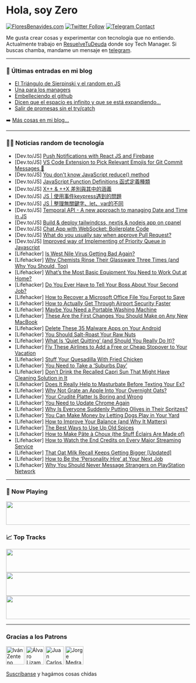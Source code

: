 # Hola, soy Zero

[![FloresBenavides.com](https://img.shields.io/website?down_message=oops&label=MiBlog&style=for-the-badge&up_message=online&url=https%3A%2F%2Ffloresbenavides.com)](https://floresbenavides.com) [![Twitter Follow](https://img.shields.io/twitter/follow/ZeroDragon?color=%231DA1F2&label=Follow&logo=twitter&logoColor=ffffff&style=for-the-badge)](https://twitter.com/zerodragon) [![Telegram Contact](https://img.shields.io/badge/escr%C3%ADbeme-ZeroDragon-%2326A5E4?style=for-the-badge&logo=telegram)](https://t.me/zerodragon)

Me gusta crear cosas y experimentar con tecnología que no entiendo.
Actualmente trabajo en [ResuelveTuDeuda](http://github.com/resuelve) donde soy Tech Manager.
Si buscas chamba, mandame un mensaje en [telegram](https://t.me/zerodragon).

---

### 📕 Últimas entradas en mi blog
<!-- BLOG-POST-LIST:START -->
- [El Triángulo de Sierpinski y el random en JS](https://floresbenavides.com/el-triangulo-de-sierpinski-y-el-random-en-js/)
- [Una para los managers](https://floresbenavides.com/una-para-los-managers/)
- [Embelleciendo el github](https://floresbenavides.com/embelleciendo-el-github/)
- [Dicen que el espacio es infinito y que se está expandiendo…](https://floresbenavides.com/dicen-que-el-espacio-es-infinito-y-que-se-esta-expandiendo/)
- [Salir de promesas sin el try/catch](https://floresbenavides.com/salir-de-promesas-sin-el-try-catch/)
<!-- BLOG-POST-LIST:END -->

➡️ [Más cosas en mi blog...](https://floresbenavides.com)

---

### 👨‍💻 Noticias random de tecnología
<!-- TECH-POSTS:START -->
- [Dev.to/JS] [Push Notifications with React JS and Firebase](https://dev.to/nasreenkhalid/push-notifications-with-react-js-and-firebase-502m)
- [Dev.to/JS] [VS Code Extension to Pick Relevant Emojis for Git Commit Messages 🐛](https://dev.to/babakks/vs-code-extension-to-pick-relevant-emojis-for-git-commit-messages-201c)
- [Dev.to/JS] [You don&#39;t know JavaScript reduce&lpar;&rpar; method](https://dev.to/trillionclues/you-dont-know-javascript-reduce-method-1nh2)
- [Dev.to/JS] [JavaScript Function Definitions 函式定義種類](https://dev.to/yubo0826/javascript-function-definitions-han-shi-ding-yi-zhong-lei-41id)
- [Dev.to/JS] [X++ &amp; ++X 差別與其中的涵義](https://dev.to/yubo0826/x-x-chai-bie-yu-qi-zhong-de-han-yi-3e21)
- [Dev.to/JS] [JS | 使用事件keypress遇到的問題](https://dev.to/yubo0826/js-shi-yong-shi-jian-keypressyu-dao-de-wen-ti-4jh2)
- [Dev.to/JS] [JS | 整理無關鍵字、let、var的不同](https://dev.to/yubo0826/js-zheng-li-wu-guan-jian-zi-let-varde-bu-tong-4b1d)
- [Dev.to/JS] [Temporal API - A new approach to managing Date and Time in JS](https://dev.to/refine/temporal-api-a-new-approach-to-managing-date-and-time-in-js-1fn1)
- [Dev.to/JS] [Build &amp; deploy tailwindcss, nextjs &amp; nodejs app on cpanel](https://dev.to/techfortified/build-deploy-tailwindcss-nextjs-nodejs-app-on-cpanel-1953)
- [Dev.to/JS] [Chat App with WebSocket: Boilerplate Code](https://dev.to/sokhavuth/chat-app-with-websocket-boilerplate-code-f19)
- [Dev.to/JS] [What do you usually say when approve Pull Request?](https://dev.to/pavelkeyzik/what-do-you-usually-say-when-approve-pull-request-5851)
- [Dev.to/JS] [Improved way of Implementing of Priority Queue in Javascript](https://dev.to/brunoblaise/improved-way-of-implementing-of-priority-queue-in-javascript-11pk)
- [Lifehacker] [Is West Nile Virus Getting Bad Again?](https://lifehacker.com/is-west-nile-virus-getting-bad-again-1849430973)
- [Lifehacker] [Why Chemists Rinse Their Glassware Three Times &lpar;and Why You Should, Too&rpar;](https://lifehacker.com/why-chemists-rinse-their-glassware-three-times-and-why-1849430516)
- [Lifehacker] [What’s the Most Basic Equipment You Need to Work Out at Home?](https://lifehacker.com/what-s-the-most-basic-equipment-you-need-to-work-out-at-1849430354)
- [Lifehacker] [Do You Ever Have to Tell Your Boss About Your Second Job?](https://lifehacker.com/do-you-ever-have-to-tell-your-boss-about-your-second-jo-1849424698)
- [Lifehacker] [How to Recover a Microsoft Office File You Forgot to Save](https://lifehacker.com/how-to-recover-a-microsoft-office-file-you-forgot-to-sa-1849429735)
- [Lifehacker] [How to Actually Get Through Airport Security Faster](https://lifehacker.com/how-to-actually-get-through-airport-security-faster-1849429214)
- [Lifehacker] [Maybe You Need a Portable Washing Machine](https://lifehacker.com/maybe-you-need-a-portable-washing-machine-1849429431)
- [Lifehacker] [These Are the First Changes You Should Make on Any New MacBook](https://lifehacker.com/these-are-the-first-changes-you-should-make-on-any-new-1849428528)
- [Lifehacker] [Delete These 35 Malware Apps on Your Android](https://lifehacker.com/delete-these-35-malware-apps-on-your-android-1849428626)
- [Lifehacker] [You Should Salt-Roast Your Raw Nuts](https://lifehacker.com/you-should-salt-roast-your-raw-nuts-1849428165)
- [Lifehacker] [What Is ‘Quiet Quitting’ &lpar;and Should You Really Do It&rpar;?](https://lifehacker.com/what-is-quiet-quitting-and-should-you-really-do-it-1849426004)
- [Lifehacker] [Fly These Airlines to Add a Free or Cheap Stopover to Your Vacation](https://lifehacker.com/fly-these-airlines-to-add-a-free-or-cheap-stopover-to-y-1849427646)
- [Lifehacker] [Stuff Your Quesadilla With Fried Chicken](https://lifehacker.com/stuff-your-quesadilla-with-fried-chicken-1849426275)
- [Lifehacker] [You Need to Take a ‘Suburbs Day’](https://lifehacker.com/you-need-to-take-a-suburbs-day-1849424304)
- [Lifehacker] [Don&#39;t Drink the Recalled Capri Sun That Might Have Cleaning Solution in It](https://lifehacker.com/dont-drink-the-recalled-capri-sun-that-might-have-clean-1849425451)
- [Lifehacker] [Does It Really Help to Masturbate Before Texting Your Ex?](https://lifehacker.com/does-it-really-help-to-masturbate-before-texting-your-e-1849425648)
- [Lifehacker] [Why Not Grate an Apple Into Your Overnight Oats?](https://lifehacker.com/why-not-grate-an-apple-into-your-overnight-oats-1849425580)
- [Lifehacker] [Your Crudité Platter Is Boring and Wrong](https://lifehacker.com/your-crudite-platter-is-boring-and-wrong-1849424444)
- [Lifehacker] [You Need to Update Chrome Again](https://lifehacker.com/you-need-to-update-chrome-again-1849424239)
- [Lifehacker] [Why Is Everyone Suddenly Putting Olives in Their Spritzes?](https://lifehacker.com/why-is-everyone-suddenly-putting-olives-in-their-spritz-1849423933)
- [Lifehacker] [You Can Make Money by Letting Dogs Play in Your Yard](https://lifehacker.com/you-can-make-money-by-letting-dogs-play-in-your-yard-1849424385)
- [Lifehacker] [How to Improve Your Balance &lpar;and Why It Matters&rpar;](https://lifehacker.com/how-to-improve-your-balance-and-why-it-matters-1849424599)
- [Lifehacker] [The Best Ways to Use Up Old Spices](https://lifehacker.com/the-best-ways-to-use-up-old-spices-1849423616)
- [Lifehacker] [How to Make Pâte à Choux &lpar;the Stuff Éclairs Are Made of&rpar;](https://lifehacker.com/how-to-make-pate-a-choux-the-stuff-eclairs-are-made-of-1849422698)
- [Lifehacker] [How to Watch the End Credits on Every Major Streaming Service](https://lifehacker.com/how-to-watch-the-end-credits-on-every-major-streaming-s-1849423717)
- [Lifehacker] [That Oat Milk Recall Keeps Getting Bigger [Updated]](https://lifehacker.com/a-bunch-of-oat-milks-and-coffee-drinks-are-part-of-a-ma-1849360156)
- [Lifehacker] [How to Be the ‘Personality Hire’ at Your Next Job](https://lifehacker.com/how-to-be-the-personality-hire-at-your-next-job-1849404854)
- [Lifehacker] [Why You Should Never Message Strangers on PlayStation Network](https://lifehacker.com/why-you-should-never-message-strangers-on-playstation-n-1849423132)<!-- TECH-POSTS:END -->

---

### 🎵 Now Playing
<a href="https://spotify-now-playing-dun.vercel.app/now-playing?open"><img src="https://spotify-now-playing-dun.vercel.app/now-playing" width="540" height="64"></a>

### 📈 Top Tracks
<a href="https://spotify-now-playing-dun.vercel.app/top-tracks?i=1&open"><img src="https://spotify-now-playing-dun.vercel.app/top-tracks?i=1" width="540" height="64"></a>
<a href="https://spotify-now-playing-dun.vercel.app/top-tracks?i=2&open"><img src="https://spotify-now-playing-dun.vercel.app/top-tracks?i=2" width="540" height="64"></a>
<a href="https://spotify-now-playing-dun.vercel.app/top-tracks?i=3&open"><img src="https://spotify-now-playing-dun.vercel.app/top-tracks?i=3" width="540" height="64"></a>

---

### Gracias a los Patrons
[<img src="https://avatars.githubusercontent.com/u/243380?v=4" alt="Iván Zenteno" width="50px">](https://github.com/k001) [<img src="https://avatars.githubusercontent.com/u/19955639?v=4" alt="Álvaro Lizama" width="50px">](https://github.com/alvarolizama) [<img src="https://avatars.githubusercontent.com/u/2718753?v=4" alt="Juan Carlos Ruiz" width="50px">](https://github.com/JuanCrg90) [<img src="https://avatars.githubusercontent.com/u/37025?v=4" alt="Jorge Medrano" width="50px">](https://github.com/h1pp1e) 

[Suscríbanse](https://www.patreon.com/zerodragon) y hagámos cosas chidas
